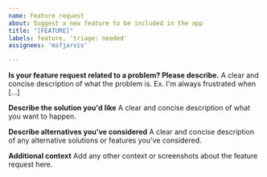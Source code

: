 ```yaml
---
name: Feature request
about: Suggest a new feature to be included in the app
title: "[FEATURE]"
labels: feature, 'triage: needed'
assignees: 'msfjarvis'

---
```


<!--
Thanks for taking the time to file this issue! Here are a few things to check before clicking the submit button :)

1. Make sure you're on the latest version of the app. Features are being added all the time and it is entirely possible what you're requesting has already been added. The current release can be found here: https://github.com/android-password-store/android-password-store/releases/latest.

2. Check the changelog file to confirm that the feature hasn't been added for an upcoming release: https://github.com/android-password-store/Android-Password-Store/blob/develop/CHANGELOG.md.

3. ALWAYS fill this template. If you fail to do so, your issue will be immediately closed with no response. Maintaining open source projects for free is hard work, and we expect users to respect that time and effort by putting in a little bit of their own. A feature request that is clear and explicit in its needs lets us get to work faster.

-->

**Is your feature request related to a problem? Please describe.**
A clear and concise description of what the problem is. Ex. I'm always frustrated when [...]

**Describe the solution you'd like**
A clear and concise description of what you want to happen.

**Describe alternatives you've considered**
A clear and concise description of any alternative solutions or features you've considered.

**Additional context**
Add any other context or screenshots about the feature request here.

